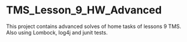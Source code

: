 # TMS_Lesson_9_HW_Advanced
This project contains advanced solves of home tasks of lessons 9 TMS.
Also using Lombock, log4j and junit tests.

